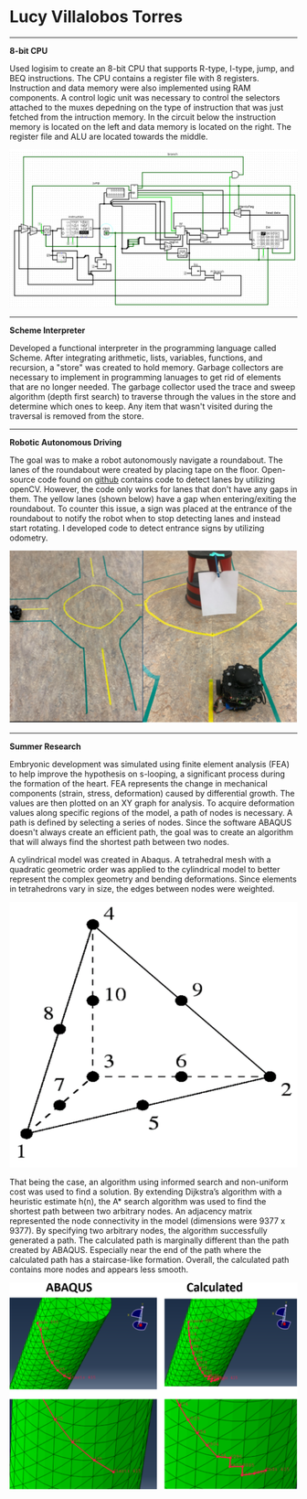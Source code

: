 # Lucy Villalobos Torres
****
**8-bit CPU**  

Used logisim to create an 8-bit CPU that supports R-type, I-type, jump, and BEQ instructions. The CPU contains a register file with 8 registers. Instruction and data memory were also implemented using RAM components. A control logic unit was necessary to control the selectors attached to the muxes depedning on the type of instruction that was just fetched from the intruction memory. In the circuit below the instruction memory is located on the left and data memory is located on the right. The register file and ALU are located towards the middle.  

![Subject Observer UML](/images/CPU.png)

****
**Scheme Interpreter**  

Developed a functional interpreter in the programming language called Scheme. After integrating arithmetic, lists, variables, functions, and recursion, a "store" was created to hold memory. Garbage collectors are necessary to implement in programming lanuages to get rid of elements that are no longer needed. The garbage collector used the trace and sweep algorithm (depth first search) to traverse through the values in the store and determine which ones to keep. Any item that wasn't visited during the traversal is removed from the store. 

****
**Robotic Autonomous Driving**  

The goal was to make a robot autonomously navigate a roundabout. The lanes of the roundabout were created by placing tape on the floor. Open-source code found on [github]((https://github.com/ROBOTIS-GIT/turtlebot3_autorace_2020)) contains code to detect lanes by utilizing openCV. However, the code only works for lanes that don't have any gaps in them. The yellow lanes (shown below) have a gap when entering/exiting the roundabout. To counter this issue, a sign was placed at the entrance of the roundabout to notify the robot when to stop detecting lanes and instead start rotating. I developed code to detect entrance signs by utilizing odometry.

![Subject Observer UML](/images/roundabout.png)
****

**Summer Research**

Embryonic development was simulated using finite element analysis (FEA) to help improve the hypothesis on s-looping, a significant process during the formation of the heart. FEA represents the change in mechanical components (strain, stress, deformation) caused by differential growth. The values are then plotted on an XY graph for analysis. To acquire deformation values along specific regions of the model, a path of nodes is necessary. A path is defined by selecting a series of nodes. Since the software ABAQUS doesn't always create an efficient path, the goal was to create an algorithm that will always find the shortest path between two nodes. 

A cylindrical model was created in Abaqus. A tetrahedral mesh with a quadratic geometric order was applied to the cylindrical model to better represent the complex geometry and bending deformations. Since elements in tetrahedrons vary in size, the edges between nodes were weighted. 

![Subject Observer UML](/images/tet.png)

That being the case, an algorithm using informed search and non-uniform cost was used to find a solution. By extending Dijkstra’s algorithm with a heuristic estimate h(n), the A* search algorithm was used to find the shortest path between two arbitrary nodes. An adjacency matrix represented the node connectivity in the model (dimensions were 9377 x 9377). 
By specifying two arbitrary nodes, the algorithm successfully generated a path. The calculated path is marginally different than the path created by ABAQUS. Especially near the end of the path where the calculated path has a staircase-like formation.  Overall, the calculated path contains more nodes and appears less smooth. 

![Subject Observer UML](/images/cyl.png)
